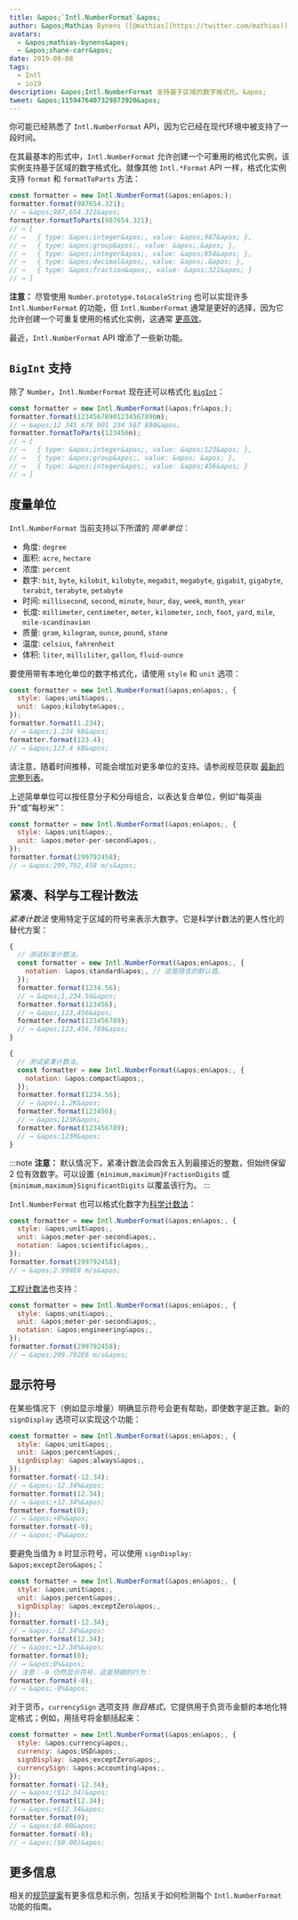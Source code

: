 ```yaml
---
title: &apos;`Intl.NumberFormat`&apos;
author: &apos;Mathias Bynens ([@mathias](https://twitter.com/mathias)) 和 Shane F. Carr&apos;
avatars:
  - &apos;mathias-bynens&apos;
  - &apos;shane-carr&apos;
date: 2019-08-08
tags:
  - Intl
  - io19
description: &apos;Intl.NumberFormat 支持基于区域的数字格式化。&apos;
tweet: &apos;1159476407329873920&apos;
---
```

你可能已经熟悉了 `Intl.NumberFormat` API，因为它已经在现代环境中被支持了一段时间。

<feature-support chrome="24"
                 firefox="29"
                 safari="10"
                 nodejs="0.12"
                 babel="yes"></feature-support>

在其最基本的形式中，`Intl.NumberFormat` 允许创建一个可重用的格式化实例，该实例支持基于区域的数字格式化。就像其他 `Intl.*Format` API 一样，格式化实例支持 `format` 和 `formatToParts` 方法：

<!--truncate-->
```js
const formatter = new Intl.NumberFormat(&apos;en&apos;);
formatter.format(987654.321);
// → &apos;987,654.321&apos;
formatter.formatToParts(987654.321);
// → [
// →   { type: &apos;integer&apos;, value: &apos;987&apos; },
// →   { type: &apos;group&apos;, value: &apos;,&apos; },
// →   { type: &apos;integer&apos;, value: &apos;654&apos; },
// →   { type: &apos;decimal&apos;, value: &apos;.&apos; },
// →   { type: &apos;fraction&apos;, value: &apos;321&apos; }
// → ]
```

**注意：** 尽管使用 `Number.prototype.toLocaleString` 也可以实现许多 `Intl.NumberFormat` 的功能，但 `Intl.NumberFormat` 通常是更好的选择，因为它允许创建一个可重复使用的格式化实例，这通常 [更高效](/blog/v8-release-76#localized-bigint)。

最近，`Intl.NumberFormat` API 增添了一些新功能。

## `BigInt` 支持

除了 `Number`，`Intl.NumberFormat` 现在还可以格式化 [`BigInt`](/features/bigint)：

```js
const formatter = new Intl.NumberFormat(&apos;fr&apos;);
formatter.format(12345678901234567890n);
// → &apos;12 345 678 901 234 567 890&apos;
formatter.formatToParts(123456n);
// → [
// →   { type: &apos;integer&apos;, value: &apos;123&apos; },
// →   { type: &apos;group&apos;, value: &apos; &apos; },
// →   { type: &apos;integer&apos;, value: &apos;456&apos; }
// → ]
```

<feature-support chrome="76 /blog/v8-release-76#localized-bigint"
                 firefox="no"
                 safari="no"
                 nodejs="no"
                 babel="no"></feature-support>

## 度量单位

`Intl.NumberFormat` 当前支持以下所谓的 _简单单位_：

- 角度: `degree`
- 面积: `acre`, `hectare`
- 浓度: `percent`
- 数字: `bit`, `byte`, `kilobit`, `kilobyte`, `megabit`, `megabyte`, `gigabit`, `gigabyte`, `terabit`, `terabyte`, `petabyte`
- 时间: `millisecond`, `second`, `minute`, `hour`, `day`, `week`, `month`, `year`
- 长度: `millimeter`, `centimeter`, `meter`, `kilometer`, `inch`, `foot`, `yard`, `mile`, `mile-scandinavian`
- 质量: `gram`,  `kilogram`, `ounce`, `pound`, `stone`
- 温度: `celsius`, `fahrenheit`
- 体积: `liter`, `milliliter`, `gallon`, `fluid-ounce`

要使用带有本地化单位的数字格式化，请使用 `style` 和 `unit` 选项：

```js
const formatter = new Intl.NumberFormat(&apos;en&apos;, {
  style: &apos;unit&apos;,
  unit: &apos;kilobyte&apos;,
});
formatter.format(1.234);
// → &apos;1.234 kB&apos;
formatter.format(123.4);
// → &apos;123.4 kB&apos;
```

请注意，随着时间推移，可能会增加对更多单位的支持。请参阅规范获取 [最新的完整列表](https://tc39.es/proposal-unified-intl-numberformat/section6/locales-currencies-tz_proposed_out.html#table-sanctioned-simple-unit-identifiers)。

上述简单单位可以按任意分子和分母组合，以表达复合单位，例如“每英亩升”或“每秒米”：

```js
const formatter = new Intl.NumberFormat(&apos;en&apos;, {
  style: &apos;unit&apos;,
  unit: &apos;meter-per-second&apos;,
});
formatter.format(299792458);
// → &apos;299,792,458 m/s&apos;
```

<feature-support chrome="77"
                 firefox="no"
                 safari="no"
                 nodejs="no"
                 babel="no"></feature-support>

## 紧凑、科学与工程计数法

_紧凑计数法_ 使用特定于区域的符号来表示大数字。它是科学计数法的更人性化的替代方案：

```js
{
  // 测试标准计数法。
  const formatter = new Intl.NumberFormat(&apos;en&apos;, {
    notation: &apos;standard&apos;, // 这是隐含的默认值。
  });
  formatter.format(1234.56);
  // → &apos;1,234.56&apos;
  formatter.format(123456);
  // → &apos;123,456&apos;
  formatter.format(123456789);
  // → &apos;123,456,789&apos;
}

{
  // 测试紧凑计数法。
  const formatter = new Intl.NumberFormat(&apos;en&apos;, {
    notation: &apos;compact&apos;,
  });
  formatter.format(1234.56);
  // → &apos;1.2K&apos;
  formatter.format(123456);
  // → &apos;123K&apos;
  formatter.format(123456789);
  // → &apos;123M&apos;
}
```

:::note
**注意：** 默认情况下，紧凑计数法会四舍五入到最接近的整数，但始终保留 2 位有效数字。可以设置 `{minimum,maximum}FractionDigits` 或 `{minimum,maximum}SignificantDigits` 以覆盖该行为。
:::

`Intl.NumberFormat` 也可以格式化数字为[科学计数法](https://en.wikipedia.org/wiki/Scientific_notation)：

```js
const formatter = new Intl.NumberFormat(&apos;en&apos;, {
  style: &apos;unit&apos;,
  unit: &apos;meter-per-second&apos;,
  notation: &apos;scientific&apos;,
});
formatter.format(299792458);
// → &apos;2.998E8 m/s&apos;
```

[工程计数法](https://en.wikipedia.org/wiki/Engineering_notation)也支持：

```js
const formatter = new Intl.NumberFormat(&apos;en&apos;, {
  style: &apos;unit&apos;,
  unit: &apos;meter-per-second&apos;,
  notation: &apos;engineering&apos;,
});
formatter.format(299792458);
// → &apos;299.792E6 m/s&apos;
```

<feature-support chrome="77"
                 firefox="no"
                 safari="no"
                 nodejs="no"
                 babel="no"></feature-support>

## 显示符号

在某些情况下（例如显示增量）明确显示符号会更有帮助，即使数字是正数。新的 `signDisplay` 选项可以实现这个功能：

```js
const formatter = new Intl.NumberFormat(&apos;en&apos;, {
  style: &apos;unit&apos;,
  unit: &apos;percent&apos;,
  signDisplay: &apos;always&apos;,
});
formatter.format(-12.34);
// → &apos;-12.34%&apos;
formatter.format(12.34);
// → &apos;+12.34%&apos;
formatter.format(0);
// → &apos;+0%&apos;
formatter.format(-0);
// → &apos;-0%&apos;
```

要避免当值为 `0` 时显示符号，可以使用 `signDisplay: &apos;exceptZero&apos;`：

```js
const formatter = new Intl.NumberFormat(&apos;en&apos;, {
  style: &apos;unit&apos;,
  unit: &apos;percent&apos;,
  signDisplay: &apos;exceptZero&apos;,
});
formatter.format(-12.34);
// → &apos;-12.34%&apos;
formatter.format(12.34);
// → &apos;+12.34%&apos;
formatter.format(0);
// → &apos;0%&apos;
// 注意：-0 仍然显示符号，这是预期的行为：
formatter.format(-0);
// → &apos;-0%&apos;
```

对于货币，`currencySign` 选项支持 _账目格式_，它提供用于负货币金额的本地化特定格式；例如，用括号将金额括起来：

```js
const formatter = new Intl.NumberFormat(&apos;en&apos;, {
  style: &apos;currency&apos;,
  currency: &apos;USD&apos;,
  signDisplay: &apos;exceptZero&apos;,
  currencySign: &apos;accounting&apos;,
});
formatter.format(-12.34);
// → &apos;($12.34)&apos;
formatter.format(12.34);
// → &apos;+$12.34&apos;
formatter.format(0);
// → &apos;$0.00&apos;
formatter.format(-0);
// → &apos;($0.00)&apos;
```

<feature-support chrome="77"
                 firefox="no"
                 safari="no"
                 nodejs="no"
                 babel="no"></feature-support>

## 更多信息

相关的[规范提案](https://github.com/tc39/proposal-unified-intl-numberformat)有更多信息和示例，包括关于如何检测每个 `Intl.NumberFormat` 功能的指南。
